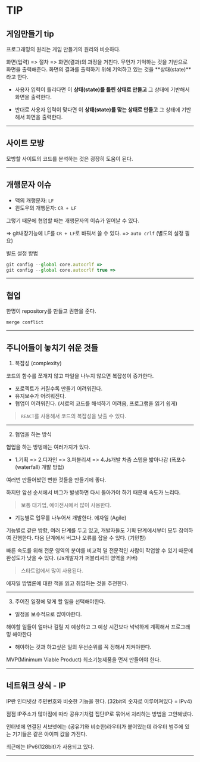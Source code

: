 # TIP

## 게임만들기 tip

프로그래밍의 원리는 게임 만들기의 원리와 비슷하다.

화면(입력) => 절차 => 화면(결과)의 과정을 거친다. 무언가 기억하는 것을 기반으로 화면을 출력해준다. 
화면의 결과를 출력하기 위해 기억하고 있는 것을 **상태(state)**라고 한다.

- 사용자 입력이 틀리다면 이 **상태(state)를 틀린 상태로 만들고** 그 상태에 기반해서 화면을 출력한다.

- 반대로 사용자 입력이 맞다면 이 **상태(state)를 맞는 상태로 만들고** 그 상태에 기반해서 화면을 출력한다.

---

## 사이트 모방

모방할 사이트의 코드를 분석하는 것은 굉장히 도움이 된다.

---

## 개행문자 이슈

- 맥의 개행문자: `LF`
- 윈도우의 개행문자: `CR + LF`

그렇기 때문에 협업할 때는 개행문자의 이슈가 일어날 수 있다.

=> git내장기능에 LF를 `CR + LF`로 바꿔서 쓸 수 있다. => `auto crlf` (별도의 설정 필요)

빌드 설정 방법

```js
git config --global core.autocrlf => 
git config --global core.autocrlf true => 
```

---

## 협업

한명이 repository를 만들고 권한을 준다.

`merge conflict`

---

## 주니어들이 놓치기 쉬운 것들

1. 복잡성 (complexity)

코드의 함수를 쪼개지 않고 파일을 나누지 않으면 복잡성이 증가한다. 

- 포로젝트가 커질수록 만들기 어려워진다.
- 유지보수가 어려워진다.
- 협업이 어려워진다. (서로의 코드를 해석하기 어려움, 프로그램을 읽기 쉽게)

> `REACT`를 사용해서 코드의 복잡성을 낮출 수 있다.

---

2. 협업을 하는 방식

협업을 하는 방벙에는 여러가지가 있다.

- 1.기획 => 2.디자인 => 3.퍼블리셔 => 4.Js개발 차츰 스텝을 밟아나감 (폭포수(waterfall) 개발 방법)

여러번 만들어봤던 뻔한 것들을 만들기에 좋다.

하지만 앞선 순서에서 버그가 발생하면 다시 돌아가야 하기 때문에 속도가 느리다. 

> 보통 대기업, 에이전시에서 많이 사용한다.

- 기능별로 업무를 나누어서 개발한다. 에자일 (Agile)

기능별로 같은 방향, 여러 단계를 두고 있고, 개발자들도 기획 단계에서부터 모두 참여하여 진행한다. 다음 단계에서 버그나 오류를 잡을 수 있다. (기민함)

빠른 속도를 위해 전문 영역의 분야를 비교적 덜 전문적인 사람이 작업할 수 있기 때문에 완성도가 낮을 수 있다. (Js개발자가 퍼블리셔의 영역을 커버)

> 스타트업에서 많이 사용된다.

에자일 방법론에 대한 책을 읽고 취업하는 것을 추천한다.

---

3. 주어진 일정에 맞게 할 일을 선택해야한다.

- 일정을 보수적으로 잡아야한다.

해야할 일들이 얼마나 걸릴 지 예상하고 그 예상 시간보다 넉넉하게 계획해서 프로그래밍 해야한다

- 해야하는 것과 하고싶은 일의 우선순위를 꼭 정해서 지켜야한다.

MVP(Minimum Viable Product) 최소기능제품을 먼저 만들어야 한다.

---

## 네트워크 상식 - IP

IP란 인터넷상 주민번호와 비슷한 기능을 한다. (32bit의 숫자로 이루어져있다 = IPv4)

점점 IP주소가 많아짐에 따라 공유기처럼 집단IP로 묶어서 처리하는 방법을 고안해냈다.

인터넷에 연결된 서브넷에는 (공유기와 비슷한)라우터가 붙어있는데 라우터 범주에 있는 기기들은 같은 아이피 값을 가진다.

최근에는 IPv6(128bit)가 사용되고 있다.

---
